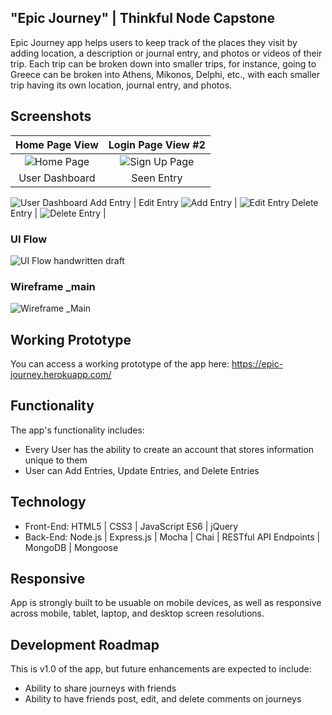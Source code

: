## "Epic Journey" | Thinkful Node Capstone
Epic Journey app helps users to keep track of the places they visit by adding location, a description or journal entry, and photos or videos of their trip.   Each trip can be broken down into smaller trips, for instance, going to Greece can be broken into Athens, Mikonos, Delphi, etc., with each smaller trip having its own location, journal entry, and photos.  

## Screenshots

Home Page View | Login Page View #2
:-------------------------:|:-------------------------:
![Home Page](https://github.com/ElenaG518/epic-journey-node-capstone/blob/master/github-images/signin.png)  |  ![Sign Up Page](https://github.com/ElenaG518/epic-journey-node-capstone/blob/master/github-images/signup.png)
User Dashboard | Seen Entry
![User Dashboard](https://github.com/ElenaG518/epic-journey-node-capstone/blob/master/github-images/journeylist.png) 
Add Entry  | Edit Entry
![Add Entry](https://github.com/ElenaG518/epic-journey-node-capstone/blob/master/github-images/submitjourney.png) | ![Edit Entry](https://github.com/ElenaG518/epic-journey-node-capstone/blob/master/github-images/editingjourney.png)
Delete Entry |
![Delete Entry](https://github.com/ElenaG518/epic-journey-node-capstone/blob/master/github-images/editingjourney.png) |

### UI Flow
![UI Flow handwritten draft](https://github.com/KatiLong/node-capstone/blob/master/github-images/node-capstone-user-flow.jpg)

### Wireframe _main
![Wireframe _Main](https://github.com/KatiLong/node-capstone/blob/master/github-images/wireframe-v1.jpg)

## Working Prototype
You can access a working prototype of the app here: https://epic-journey.herokuapp.com/



## Functionality
The app's functionality includes:
* Every User has the ability to create an account that stores information unique to them
* User can Add Entries, Update Entries, and Delete Entries

## Technology
* Front-End: HTML5 | CSS3 | JavaScript ES6 | jQuery
* Back-End: Node.js | Express.js | Mocha | Chai | RESTful API Endpoints | MongoDB | Mongoose



## Responsive
App is strongly built to be usuable on mobile devices, as well as responsive across mobile, tablet, laptop, and desktop screen resolutions.

## Development Roadmap
This is v1.0 of the app, but future enhancements are expected to include:
* Ability to share journeys with friends
* Ability to have friends post, edit, and delete comments on journeys


